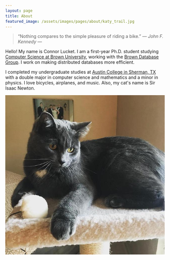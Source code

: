 ```yaml
---
layout: page
title: About
featured_image: /assets/images/pages/about/katy_trail.jpg
---
```


>“Nothing compares to the simple pleasure of riding a bike.” <cite>― John F. Kennedy ―</cite>

Hello!
My name is Connor Lucket.
I am a first-year Ph.D. student studying [Computer Science at Brown University](https://cs.brown.edu/), working with the [Brown Database Group](https://brownbigdata.github.io/).
I work on making distributed databases more efficient.

I completed my undergraduate studies at [Austin College in Sherman, TX](https://www.austincollege.edu/) with a double major in computer science and mathematics and a minor in physics.
I love bicycles, airplanes, and music.
Also, my cat's name is Sir Isaac Newton.

![Sir Isaac Newton](/assets/images/pages/about/newton.jpg)
